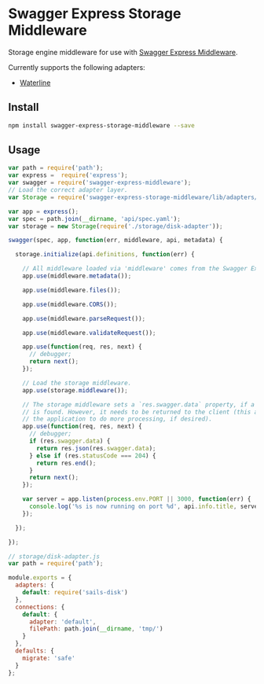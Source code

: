 # Swagger Express Storage Middleware

Storage engine middleware for use with [Swagger Express Middleware](https://github.com/BigstickCarpet/swagger-express-middleware).

Currently supports the following adapters:

- [Waterline](https://github.com/balderdashy/waterline)

## Install

```bash
npm install swagger-express-storage-middleware --save
```

## Usage

```javascript
var path = require('path');
var express =  require('express');
var swagger = require('swagger-express-middleware');
// Load the correct adapter layer.
var Storage = require('swagger-express-storage-middleware/lib/adapters/waterline');

var app = express();
var spec = path.join(__dirname, 'api/spec.yaml');
var storage = new Storage(require('./storage/disk-adapter'));

swagger(spec, app, function(err, middleware, api, metadata) {

  storage.initialize(api.definitions, function(err) {

    // All middleware loaded via 'middleware' comes from the Swagger Express Middleware package.
    app.use(middleware.metadata());

    app.use(middleware.files());

    app.use(middleware.CORS());

    app.use(middleware.parseRequest());

    app.use(middleware.validateRequest());

    app.use(function(req, res, next) {
      // debugger;
      return next();
    });

    // Load the storage middleware.
    app.use(storage.middleware());

    // The storage middleware sets a `res.swagger.data` property, if a resource
    // is found. However, it needs to be returned to the client (this allows
    // the application to do more processing, if desired).
    app.use(function(req, res, next) {
      // debugger;
      if (res.swagger.data) {
        return res.json(res.swagger.data);
      } else if (res.statusCode === 204) {
        return res.end();
      }
      return next();
    });

    var server = app.listen(process.env.PORT || 3000, function(err) {
      console.log('%s is now running on port %d', api.info.title, server.address().port);
    });

  });

});
```

```javascript
// storage/disk-adapter.js
var path = require('path');

module.exports = {
  adapters: {
    default: require('sails-disk')
  },
  connections: {
    default: {
      adapter: 'default',
      filePath: path.join(__dirname, 'tmp/')
    }
  },
  defaults: {
    migrate: 'safe'
  }
};

```
